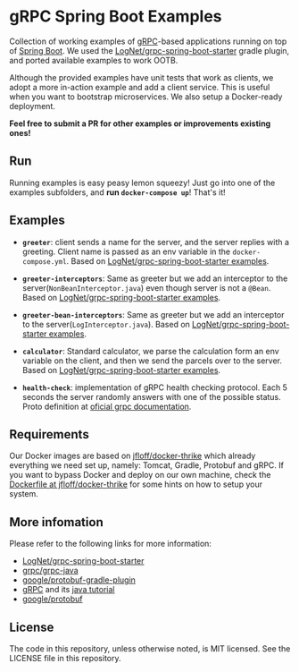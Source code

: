 # gRPC Spring Boot Examples

Collection of working examples of [gRPC](http://www.grpc.io)-based applications running on top of [Spring Boot](https://projects.spring.io/spring-boot/). We used the [LogNet/grpc-spring-boot-starter](https://github.com/LogNet/grpc-spring-boot-starter) gradle plugin, and ported available examples to work OOTB.

Although the provided examples have unit tests that work as clients, we adopt a more in-action example and add a client service. This is useful when you want to bootstrap microservices. We also setup a Docker-ready deployment.

**Feel free to submit a PR for other examples or improvements existing ones!**

## Run
Running examples is easy peasy lemon squeezy! Just go into one of the examples subfolders, and **run `docker-compose up`**! That's it!


## Examples
* **`greeter`**: client sends a name for the server, and the server replies with a greeting. Client name is passed as an env variable in the `docker-compose.yml`. Based on [LogNet/grpc-spring-boot-starter examples](https://github.com/LogNet/grpc-spring-boot-starter/tree/master/grpc-spring-boot-starter-demo).

* **`greeter-interceptors`**: Same as greeter but we add an interceptor to the server(`NonBeanInterceptor.java`) even though server is not a `@Bean`. Based on [LogNet/grpc-spring-boot-starter examples](https://github.com/LogNet/grpc-spring-boot-starter/tree/master/grpc-spring-boot-starter-demo).

* **`greeter-bean-interceptors`**: Same as greeter but we add an interceptor to the server(`LogInterceptor.java`). Based on [LogNet/grpc-spring-boot-starter examples](https://github.com/LogNet/grpc-spring-boot-starter/tree/master/grpc-spring-boot-starter-demo).

* **`calculator`**: Standard calculator, we parse the calculation form an env variable on the client, and then we send the parcels over to the server. Based on [LogNet/grpc-spring-boot-starter examples](https://github.com/LogNet/grpc-spring-boot-starter/tree/master/grpc-spring-boot-starter-demo).

* **`health-check`**: implementation of gRPC health checking protocol. Each 5 seconds the server randomly answers with one of the possible status. Proto definition at [oficial grpc documentation](https://github.com/grpc/grpc/blob/master/doc/health-checking.md).

## Requirements

Our Docker images are based on [jfloff/docker-thrike](https://github.com/jfloff/docker-thrike) which already everything we need set up, namely: Tomcat, Gradle, Protobuf and gRPC. If you want to bypass Docker and deploy on our own machine, check the [Dockerfile at jfloff/docker-thrike](https://github.com/jfloff/docker-thrike/blob/master/8.5/Dockerfile) for some hints on how to setup your system.


## More infomation
Please refer to the following links for more information:
* [LogNet/grpc-spring-boot-starter](https://github.com/LogNet/grpc-spring-boot-starter)
* [grpc/grpc-java](https://github.com/grpc/grpc-java)
* [google/protobuf-gradle-plugin](https://github.com/google/protobuf-gradle-plugin)
* [gRPC](www.grpc.io) and its [java tutorial](http://www.grpc.io/docs/tutorials/basic/java.html)
* [google/protobuf](https://github.com/google/protobuf)


## License
The code in this repository, unless otherwise noted, is MIT licensed. See the LICENSE file in this repository.